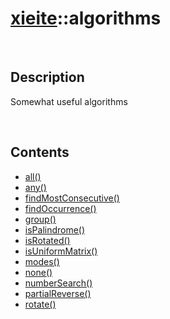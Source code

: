 # [xieite](./xieite.md)\:\:algorithms

&nbsp;

## Description
Somewhat useful algorithms

&nbsp;

## Contents
- [all\(\)](./namespaces/algorithms/all.md)
- [any\(\)](./namespaces/algorithms/any.md)
- [findMostConsecutive\(\)](./namespaces/algorithms/find_most_consecutive.md)
- [findOccurrence\(\)](./namespaces/algorithms/find_occurrence.md)
- [group\(\)](./namespaces/algorithms/group.md)
- [isPalindrome\(\)](./namespaces/algorithms/is_palindrome.md)
- [isRotated\(\)](./namespaces/algorithms/is_rotated.md)
- [isUniformMatrix\(\)](./namespaces/algorithms/is_uniform_matrix.md)
- [modes\(\)](./namespaces/algorithms/modes.md)
- [none\(\)](./namespaces/algorithms/none.md)
- [numberSearch\(\)](./namespaces/algorithms/number_search.md)
- [partialReverse\(\)](./namespaces/algorithms/partial_reverse.md)
- [rotate\(\)](./namespaces/algorithms/rotate.md)
